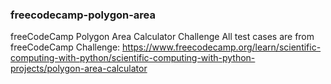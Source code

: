 ### freecodecamp-polygon-area
freeCodeCamp Polygon Area Calculator Challenge
All test cases are from freeCodeCamp
Challenge: https://www.freecodecamp.org/learn/scientific-computing-with-python/scientific-computing-with-python-projects/polygon-area-calculator
